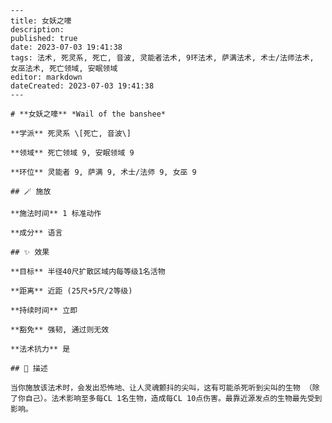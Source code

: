 
    ---
    title: 女妖之嚎
    description: 
    published: true
    date: 2023-07-03 19:41:38
    tags: 法术, 死灵系, 死亡, 音波, 灵能者法术, 9环法术, 萨满法术, 术士/法师法术, 女巫法术, 死亡领域, 安眠领域
    editor: markdown
    dateCreated: 2023-07-03 19:41:38
    ---

    # **女妖之嚎** *Wail of the banshee*

    **学派** 死灵系 \[死亡, 音波\] 

    **领域** 死亡领域 9, 安眠领域 9

    **环位** 灵能者 9, 萨满 9, 术士/法师 9, 女巫 9

    ## 🪄 施放

    **施法时间** 1 标准动作

    **成分** 语言

    ## ✨ 效果 

    **目标** 半径40尺扩散区域内每等级1名活物 

    **距离** 近距 (25尺+5尺/2等级)  

    **持续时间** 立即 

    **豁免** 强韧, 通过则无效

    **法术抗力** 是

    ## 📖 描述

    当你施放该法术时，会发出恐怖地、让人灵魂颤抖的尖叫，这有可能杀死听到尖叫的生物 （除了你自己）。法术影响至多每CL 1名生物，造成每CL 10点伤害。最靠近源发点的生物最先受到影响。
    